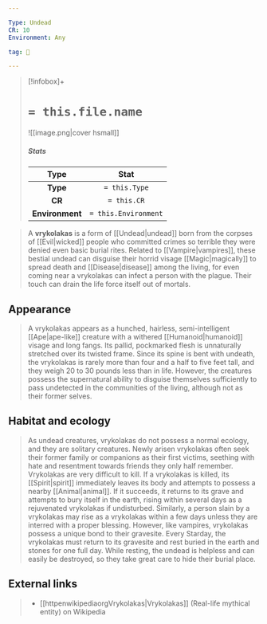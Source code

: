 ```yaml
---

Type: Undead
CR: 10
Environment: Any

tag: 👹

---
```


> [!infobox]+
> #  `= this.file.name`
> ![[image.png|cover hsmall]]
> ##### Stats
> Type | Stat |
> :---:|:---:|
> **Type** | `= this.Type` |
> **CR** | `= this.CR` |
> **Environment** | `= this.Environment` |



> A **vrykolakas** is a form of [[Undead|undead]] born from the corpses of [[Evil|wicked]] people who committed crimes so terrible they were denied even basic burial rites. Related to [[Vampire|vampires]], these bestial undead can disguise their horrid visage [[Magic|magically]] to spread death and [[Disease|disease]] among the living, for even coming near a vrykolakas can infect a person with the plague. Their touch can drain the life force itself out of mortals.



## Appearance

> A vrykolakas appears as a hunched, hairless, semi-intelligent [[Ape|ape-like]] creature with a withered [[Humanoid|humanoid]] visage and long fangs. Its pallid, pockmarked flesh is unnaturally stretched over its twisted frame. Since its spine is bent with undeath, the vrykolakas is rarely more than four and a half to five feet tall, and they weigh 20 to 30 pounds less than in life. However, the creatures possess the supernatural ability to disguise themselves sufficiently to pass undetected in the communities of the living, although not as their former selves.


## Habitat and ecology

> As undead creatures, vrykolakas do not possess a normal ecology, and they are solitary creatures. Newly arisen vrykolakas often seek their former family or companions as their first victims, seething with hate and resentment towards friends they only half remember.
> Vrykolakas are very difficult to kill. If a vrykolakas is killed, its [[Spirit|spirit]] immediately leaves its body and attempts to possess a nearby [[Animal|animal]]. If it succeeds, it returns to its grave and attempts to bury itself in the earth, rising within several days as a rejuvenated vrykolakas if undisturbed. Similarly, a person slain by a vrykolakas may rise as a vrykolakas within a few days unless they are interred with a proper blessing.
> However, like vampires, vrykolakas possess a unique bond to their gravesite. Every Starday, the vrykolakas must return to its gravesite and rest buried in the earth and stones for one full day. While resting, the undead is helpless and can easily be destroyed, so they take great care to hide their burial place.




## External links

> - [[httpenwikipediaorgVrykolakas|Vrykolakas]] (Real-life mythical entity) on Wikipedia





